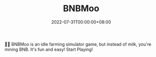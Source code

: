 ﻿---
title: "BNBMoo"
description: "🐄🥛 BNBMoo is an idle farming simulator game, but instead of milk, you're mining BNB. It's fun and easy! Start Playing!"
date: 2022-07-31T00:00:00+08:00
lastmod: 2022-07-31T00:00:00+08:00
draft: false
authors: ["Metabd"]
featuredImage: "bnbmoo.png"
tags: ["High risk","BNBMoo"]
categories: ["nfts"]
nfts: ["High risk"]
blockchain: "BSC"
website: ""
twitter: ""
discord: ""
telegram: ""
github: ""
youtube: ""
twitch: ""
facebook: ""
instagram: ""
reddit: ""
medium: ""
steam: ""
gitbook: ""
googleplay: ""
appstore: ""
status: "Live"
weight: 
lightgallery: true
toc: true
pinned: false
recommend: false
recommend1: false
---
<p>🐄🥛 BNBMoo is an idle farming simulator game, but instead of milk, you're mining BNB. It's fun and easy! Start Playing!</p>
